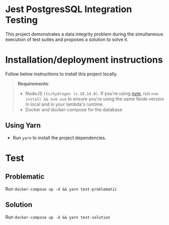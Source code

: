 # Jest PostgresSQL Integration Testing

This project demonstrates a data integrity problem during the simultaneous execution of test suites and proposes a
solution to solve it.

# Installation/deployment instructions

Follow below instructions to install this project locally.

> **Requirements**:
> - NodeJS `lts/hydrogen (v.18.14.0)`. If you're using [nvm](https://github.com/nvm-sh/nvm),
    run `nvm install && nvm use` to ensure you're using the same Node version in local and in your lambda's runtime.
> - Docker and docker-compose for the database

## Using Yarn

- Run `yarn` to install the project dependencies.

# Test

## Problematic

Run `docker-compose up -d && yarn test-problematic`

## Solution

Run `docker-compose up -d && yarn test-solution`

